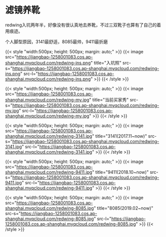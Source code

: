 # 滤镜养靴

redwing入坑两年半，好像没有很认真地去养靴，不过三双靴子也算有了自己的着用痕迹。

个人脚型原因，3141最舒适，8085最帅，9411最折磨
<!--more-->

{{< style "width:500px; height: 500px; margin: auto;" >}}
  {{< image src="https://jiangbao-1258001083.cos.ap-shanghai.myqcloud.com/redwing-ins.png" title="入坑照" src-s="https://jiangbao-1258001083.cos.ap-shanghai.myqcloud.com/redwing-ins.png" src-l="https://jiangbao-1258001083.cos.ap-shanghai.myqcloud.com/redwing-ins.png" >}}
{{< /style >}}

{{< style "width:500px; height: 500px; margin: auto;" >}}
  {{< image src="https://jiangbao-1258001083.cos.ap-shanghai.myqcloud.com/redwing-my.jpg" title="当前买家秀" src-s="https://jiangbao-1258001083.cos.ap-shanghai.myqcloud.com/redwing-my.jpg" src-l="https://jiangbao-1258001083.cos.ap-shanghai.myqcloud.com/redwing-my.jpg" >}}
{{< /style >}}

{{< style "width:500px; height: 500px; margin: auto;" >}}
  {{< image src="https://jiangbao-1258001083.cos.ap-shanghai.myqcloud.com/redwing-3141.jpg" title="3141(2017.11~now)" src-s="https://jiangbao-1258001083.cos.ap-shanghai.myqcloud.com/redwing-3141.jpg" src-l="https://jiangbao-1258001083.cos.ap-shanghai.myqcloud.com/redwing-3141.jpg" >}}
{{< /style >}}

{{< style "width:500px; height: 500px; margin: auto;" >}}
  {{< image src="https://jiangbao-1258001083.cos.ap-shanghai.myqcloud.com/redwing-9411.jpg" title="9411(2018.10~now)" src-s="https://jiangbao-1258001083.cos.ap-shanghai.myqcloud.com/redwing-9411.jpg" src-l="https://jiangbao-1258001083.cos.ap-shanghai.myqcloud.com/redwing-9411.jpg" >}}
{{< /style >}}

{{< style "width:500px; height: 500px; margin: auto;" >}}
  {{< image src="https://jiangbao-1258001083.cos.ap-shanghai.myqcloud.com/redwing-8085.jpg" title="8085(2019.02~now)" src-s="https://jiangbao-1258001083.cos.ap-shanghai.myqcloud.com/redwing-8085.jpg" src-l="https://jiangbao-1258001083.cos.ap-shanghai.myqcloud.com/redwing-8085.jpg" >}}
{{< /style >}}

